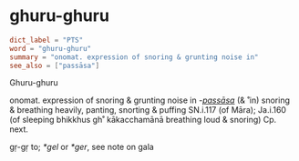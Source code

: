 # ghuru-ghuru

``` toml
dict_label = "PTS"
word = "ghuru-ghuru"
summary = "onomat. expression of snoring & grunting noise in"
see_also = ["passāsa"]
```

Ghuru\-ghuru

onomat. expression of snoring & grunting noise in *\-[passāsa](passāsa.md)* (& ˚in) snoring & breathing heavily, panting, snorting & puffing SN.i.117 (of Māra); Ja.i.160 (of sleeping bhikkhus gh˚ kākacchamānā breathing loud & snoring) Cp. next.

gṛ\-gṛ to; *\*gel* or *\*ger*, see note on gala


